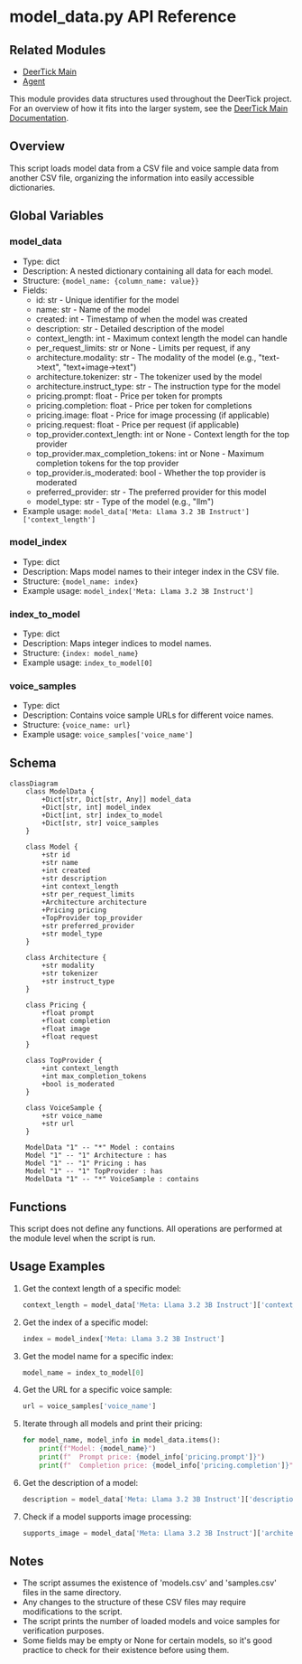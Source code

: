 # model_data.py API Reference

## Related Modules
- [DeerTick Main](deertick_doc.md)
- [Agent](agent_doc.md)

This module provides data structures used throughout the DeerTick project. For an overview of how it fits into the larger system, see the [DeerTick Main Documentation](deertick_doc.md).

## Overview
This script loads model data from a CSV file and voice sample data from another CSV file, organizing the information into easily accessible dictionaries.

## Global Variables

### model_data
- Type: dict
- Description: A nested dictionary containing all data for each model.
- Structure: `{model_name: {column_name: value}}`
- Fields:
  - id: str - Unique identifier for the model
  - name: str - Name of the model
  - created: int - Timestamp of when the model was created
  - description: str - Detailed description of the model
  - context_length: int - Maximum context length the model can handle
  - per_request_limits: str or None - Limits per request, if any
  - architecture.modality: str - The modality of the model (e.g., "text->text", "text+image->text")
  - architecture.tokenizer: str - The tokenizer used by the model
  - architecture.instruct_type: str - The instruction type for the model
  - pricing.prompt: float - Price per token for prompts
  - pricing.completion: float - Price per token for completions
  - pricing.image: float - Price for image processing (if applicable)
  - pricing.request: float - Price per request (if applicable)
  - top_provider.context_length: int or None - Context length for the top provider
  - top_provider.max_completion_tokens: int or None - Maximum completion tokens for the top provider
  - top_provider.is_moderated: bool - Whether the top provider is moderated
  - preferred_provider: str - The preferred provider for this model
  - model_type: str - Type of the model (e.g., "llm")
- Example usage: `model_data['Meta: Llama 3.2 3B Instruct']['context_length']`

### model_index
- Type: dict
- Description: Maps model names to their integer index in the CSV file.
- Structure: `{model_name: index}`
- Example usage: `model_index['Meta: Llama 3.2 3B Instruct']`

### index_to_model
- Type: dict
- Description: Maps integer indices to model names.
- Structure: `{index: model_name}`
- Example usage: `index_to_model[0]`

### voice_samples
- Type: dict
- Description: Contains voice sample URLs for different voice names.
- Structure: `{voice_name: url}`
- Example usage: `voice_samples['voice_name']`

## Schema
```mermaid
classDiagram
    class ModelData {
        +Dict[str, Dict[str, Any]] model_data
        +Dict[str, int] model_index
        +Dict[int, str] index_to_model
        +Dict[str, str] voice_samples
    }

    class Model {
        +str id
        +str name
        +int created
        +str description
        +int context_length
        +str per_request_limits
        +Architecture architecture
        +Pricing pricing
        +TopProvider top_provider
        +str preferred_provider
        +str model_type
    }

    class Architecture {
        +str modality
        +str tokenizer
        +str instruct_type
    }

    class Pricing {
        +float prompt
        +float completion
        +float image
        +float request
    }

    class TopProvider {
        +int context_length
        +int max_completion_tokens
        +bool is_moderated
    }

    class VoiceSample {
        +str voice_name
        +str url
    }

    ModelData "1" -- "*" Model : contains
    Model "1" -- "1" Architecture : has
    Model "1" -- "1" Pricing : has
    Model "1" -- "1" TopProvider : has
    ModelData "1" -- "*" VoiceSample : contains
```

## Functions
This script does not define any functions. All operations are performed at the module level when the script is run.

## Usage Examples

1. Get the context length of a specific model:
   ```python
   context_length = model_data['Meta: Llama 3.2 3B Instruct']['context_length']
   ```

2. Get the index of a specific model:
   ```python
   index = model_index['Meta: Llama 3.2 3B Instruct']
   ```

3. Get the model name for a specific index:
   ```python
   model_name = index_to_model[0]
   ```

4. Get the URL for a specific voice sample:
   ```python
   url = voice_samples['voice_name']
   ```

5. Iterate through all models and print their pricing:
   ```python
   for model_name, model_info in model_data.items():
       print(f"Model: {model_name}")
       print(f"  Prompt price: {model_info['pricing.prompt']}")
       print(f"  Completion price: {model_info['pricing.completion']}")
   ```

6. Get the description of a model:
   ```python
   description = model_data['Meta: Llama 3.2 3B Instruct']['description']
   ```

7. Check if a model supports image processing:
   ```python
   supports_image = model_data['Meta: Llama 3.2 3B Instruct']['architecture.modality'] == 'text+image->text'
   ```

## Notes
- The script assumes the existence of 'models.csv' and 'samples.csv' files in the same directory.
- Any changes to the structure of these CSV files may require modifications to the script.
- The script prints the number of loaded models and voice samples for verification purposes.
- Some fields may be empty or None for certain models, so it's good practice to check for their existence before using them.
